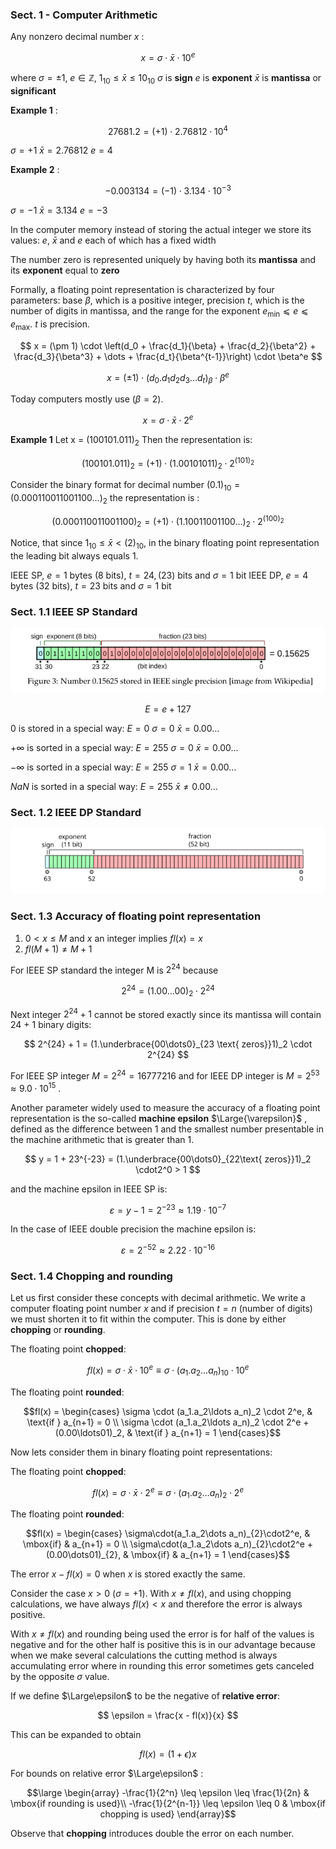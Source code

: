 ### Sect. 1 - Computer Arithmetic

Any nonzero decimal number $x$ :

$$
x = \sigma \cdot \bar{x} \cdot 10^e
$$

where 
$\sigma = \pm1$, $e \in \mathbb{Z}$, $1_{10} \leqslant \bar{x} \leqslant 10_{10}$
$\sigma$ is **sign**
$e$ is **exponent**
$\bar{x}$ is **mantissa** or **significant**

**Example 1** :

$$
27681.2 = (+1) \cdot 2.76812 \cdot 10^4 
$$

$\sigma = +1$
$\bar{x} = 2.76812$
$e = 4$

**Example 2** :

$$
-0.003134 = (-1) \cdot 3.134 \cdot 10^{-3} 
$$

$\sigma = -1$
$\bar{x} = 3.134$
$e = -3$

In the computer memory instead of storing the actual integer we store its values:
$e$, $\bar{x}$ and $e$ each of which has a fixed width

The number zero is represented uniquely by having both its **mantissa** and its **exponent** equal to **zero**

Formally, a floating point representation is characterized by four parameters: base $\beta$, which is a positive integer, precision $t$, which is the number of digits in mantissa, and the range for the exponent $e_\min ⩽e ⩽e_\max$. $t$ is precision.

$$
x = (\pm 1) \cdot \left(d_0 + \frac{d_1}{\beta} + \frac{d_2}{\beta^2} + \frac{d_3}{\beta^3} + \dots + \frac{d_t}{\beta^{t-1}}\right) \cdot \beta^e
$$

$$
x= (\pm 1) \cdot (d_0.d_1d_2d_3...d_t)_\beta \cdot \beta^e
$$

Today computers mostly use $(\beta = 2)$.

$$
x = \sigma \cdot \bar{x} \cdot 2^e
$$

**Example 1**
Let x = $(100101.011)_2$ Then the representation is:

$$
(100101.011)_2 = (+1)\cdot(1.00101011)_2\cdot2^{(101)_2}
$$

Consider the binary format for decimal number $(0.1)_{10} = (0.000110011001100\dots)_2$ the representation is :

$$
(0.000110011001100)_2 = (+1)\cdot(1.10011001100\dots)_2\cdot2^{(100)_2}
$$

Notice, that since $1_{10} \leqslant\bar{x}<(2)_{10}$, in the binary floating point representation the leading bit always equals 1.

IEEE SP, $e = 1$ bytes (8 bits), $t = 24 ,(23)$ bits and $\sigma = 1$ bit
IEEE DP, $e = 4$ bytes (32 bits), $t = 23$ bits and $\sigma = 1$ bit


### Sect. 1.1 IEEE SP Standard

![ASD](Pasted_1.png)

$$
E = e + 127
$$

0 is stored in a special way:
$E = 0$
$\sigma = 0$
$\bar{x} = 0.00\dots$

$+\infty$ is sorted in a special way:
$E = 255$
$\sigma = 0$
$\bar{x} = 0.00\dots$

$-\infty$ is sorted in a special way:
$E = 255$
$\sigma = 1$
$\bar{x} = 0.00\dots$

*NaN* is sorted in a special way:
$E = 255$
$\bar{x} \neq 0.00\dots$
### Sect. 1.2 IEEE DP Standard

![ASD](Pasted_2.png)

### Sect. 1.3 Accuracy of floating point representation

1. $0 < x \leq M$ and $x$ an integer implies $fl(x) = x$
2. $fl(M+1) \neq M+1$ 

For IEEE SP standard the integer M is $2^{24}$ because 

$$
2^{24} = (1.00\dots00)_2\cdot2^{24}
$$

Next integer $2^{24} + 1$ cannot be stored exactly since its mantissa will contain 24 + 1 binary digits:

$$
2^{24} + 1 = (1.\underbrace{00\dots0}_{23 \text{ zeros}}1)_2 \cdot 2^{24}
$$

For IEEE SP integer $M = 2^{24} = 16777216$ and for IEEE DP integer is $M = 2^{53} \approx 9.0 \cdot 10^{15}$ . 

Another parameter widely used to measure the accuracy of a floating point representation is the so-called **machine epsilon** $\Large{\varepsilon}$ , defined as the difference between 1 and the smallest number presentable in the machine arithmetic that is greater than 1.

$$
y = 1 + 23^{-23} = (1.\underbrace{00\dots0}_{22\text{ zeros}}1)_2 \cdot2^0 > 1
$$

and the machine epsilon in IEEE SP is:

$$
\varepsilon = y-1=2^{-23}\approx1.19\cdot10^{-7}
$$

In the case of IEEE double precision the machine epsilon is:

$$
\varepsilon = 2^{-52}\approx2.22\cdot10^{-16}
$$

### Sect. 1.4 Chopping and rounding

Let us first consider these concepts with decimal arithmetic. We write a computer floating point number $x$ and if precision $t = n$ (number of digits) we must shorten it to fit within the computer. This is done by either **chopping** or **rounding**.

The floating point **chopped**:

$$
fl(x) = \sigma\cdot\bar{x}\cdot10^e\equiv\sigma\cdot(a_1.a_2\dots a_n)_{10}\cdot10^e
$$

The floating point **rounded**:



```math
fl(x) =
\begin{cases}
\sigma \cdot (a_1.a_2\ldots a_n)_2 \cdot 2^e, & \text{if } a_{n+1} = 0 \\
\sigma \cdot (a_1.a_2\ldots a_n)_2 \cdot 2^e + (0.00\ldots01)_2, & \text{if } a_{n+1} = 1
\end{cases}
```



Now lets consider them in binary floating point representations:

The floating point **chopped**:

$$
fl(x) = \sigma\cdot\bar{x}\cdot2^e\equiv\sigma\cdot(a_1.a_2\dots a_n)_{2}\cdot2^e
$$

The floating point **rounded**:

```math
fl(x) = \begin{cases}
\sigma\cdot(a_1.a_2\dots a_n)_{2}\cdot2^e, & \mbox{if} & a_{n+1} = 0 \\
\sigma\cdot(a_1.a_2\dots a_n)_{2}\cdot2^e + (0.00\dots01)_{2}, & \mbox{if} & a_{n+1} = 1
\end{cases}
```

The error $x - fl(x) = 0$ when $x$ is stored exactly the same.

Consider the case $x > 0$ ($\sigma = +1$). With $x \neq fl(x)$, and using chopping calculations, we have always $fl(x) < x$ and therefore the error is always positive.

With $x \neq fl(x)$ and rounding being used the error is for half of the values is negative and for the other half is positive this is in our advantage because when we make several calculations the cutting method is always accumulating error where in rounding this error sometimes gets canceled by the opposite $\sigma$ value.

If we define $\Large\epsilon$ to be the negative of **relative error**:

$$
\epsilon = \frac{x - fl(x)}{x}
$$

This can be expanded to obtain 

$$
fl(x) = (1+\epsilon)x
$$

For bounds on relative error $\Large\epsilon$ :

```math
\large
\begin{array}
-\frac{1}{2^n} \leq \epsilon \leq \frac{1}{2n} & \mbox{if rounding is used}\\
-\frac{1}{2^{n-1}} \leq \epsilon \leq 0 & \mbox{if chopping is used}
\end{array}
```

Observe that **chopping** introduces double the error on each number. 
